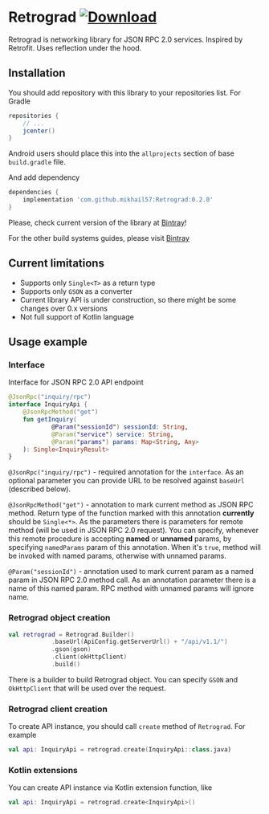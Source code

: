# Retrograd [ ![Download](https://api.bintray.com/packages/retrograd/Retrograd/retrograd/images/download.svg) ](https://bintray.com/retrograd/Retrograd/retrograd/_latestVersion)
Retrograd is networking library for JSON RPC 2.0 services. Inspired by Retrofit. Uses reflection under the hood.

## Installation
You should add repository with this library to your repositories list. For Gradle
```groovy
repositories {
    // ...
    jcenter()
}
```
Android users should place this into the `allprojects` section of base `build.gradle` file.

And add dependency
```groovy
dependencies {
    implementation 'com.github.mikhail57:Retrograd:0.2.0'
}
```
Please, check current version of the library at [Bintray](https://bintray.com/retrograd/Retrograd/retrograd)!

For the other build systems guides, please visit [Bintray](https://bintray.com/retrograd/Retrograd/retrograd)

## Current limitations
- Supports only `Single<T>` as a return type
- Supports only `GSON` as a converter
- Current library API is under construction, so there might be some changes over 0.x versions
- Not full support of Kotlin language

## Usage example
### Interface
Interface for JSON RPC 2.0 API endpoint
```kotlin
@JsonRpc("inquiry/rpc")
interface InquiryApi {
    @JsonRpcMethod("get")
    fun getInquiry(
            @Param("sessionId") sessionId: String,
            @Param("service") service: String,
            @Param("params") params: Map<String, Any>
    ): Single<InquiryResult>
}
```

`@JsonRpc("inquiry/rpc")` - required annotation for the `interface`. As an optional parameter you can provide URL to be 
resolved against `baseUrl` (described below).

`@JsonRpcMethod("get")` - annotation to mark current method as JSON RPC method. Return type of the function marked with 
this annotation **currently** should be `Single<*>`. As the parameters there is parameters for remote method (will be
used in JSON RPC 2.0 request). You can specify, whenever this remote procedure is accepting **named** or **unnamed**
params, by specifying `namedParams` param of this annotation. When it's `true`, method will be invoked with named params,
otherwise with unnamed params.

`@Param("sessionId")` - annotation used to mark current param as a named param in JSON RPC 2.0 method call.
As an annotation parameter there is a name of this named param. RPC method with unnamed params will ignore name.

### Retrograd object creation
```kotlin
val retrograd = Retrograd.Builder()
            .baseUrl(ApiConfig.getServerUrl() + "/api/v1.1/")
            .gson(gson)
            .client(okHttpClient)
            .build()
```
There is a builder to build Retrograd object. You can specify `GSON` and `OkHttpClient` that will be used over the request.

### Retrograd client creation
To create API instance, you should call `create` method of `Retrograd`. For example
```kotlin
val api: InquiryApi = retrograd.create(InquiryApi::class.java)
```

### Kotlin extensions
You can create API instance via Kotlin extension function, like
```kotlin
val api: InquiryApi = retrograd.create<InquiryApi>()
```

